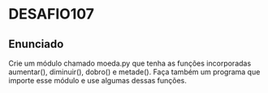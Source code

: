 # DESAFIO107

## Enunciado

Crie um módulo chamado moeda.py que tenha as funções incorporadas aumentar(), diminuir(), dobro() e metade(). 
Faça também um programa que importe esse módulo e use algumas dessas funções.